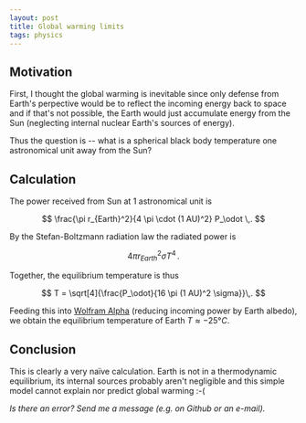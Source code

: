 ```yaml
---
layout: post
title: Global warming limits
tags: physics
---
```


## Motivation

First, I thought the global warming is inevitable since only defense from
Earth's perpective would be to reflect the incoming energy back to space and if
that's not possible, the Earth would just accumulate energy from the Sun
(neglecting internal nuclear Earth's sources of energy).

Thus the question is -- what is a spherical black body temperature one
astronomical unit away from the Sun?

## Calculation

The power received from Sun at 1 astronomical unit is

$$
\frac{\pi r_{Earth}^2}{4 \pi \cdot (1 AU)^2} P_\odot \,.
$$

By the Stefan-Boltzmann radiation law the radiated power is

$$
4 \pi r_{Earth}^2 \sigma T^4\,.
$$

Together, the equilibrium temperature is thus

$$
T = \sqrt[4]{\frac{P_\odot}{16 \pi (1 AU)^2 \sigma}}\,.
$$

Feeding this into [Wolfram Alpha][1] (reducing incoming power by Earth albedo),
we obtain the equilibrium temperature of Earth $T \approx -25 °C$.

## Conclusion

This is clearly a very naïve calculation.
Earth is not in a thermodynamic equilibrium, its internal sources probably
aren't negligible and this simple model cannot explain nor predict global
warming :-(


*Is there an error? Send me a message (e.g. on Github or an e-mail).*

[1]: http://www.wolframalpha.com/input/?i=%28%281-earth+albedo%29+*+solar+power+%2F+%2816*pi+*+stefan-boltzmann+constant+*+AU^2%29%29^%281%2F4%29
